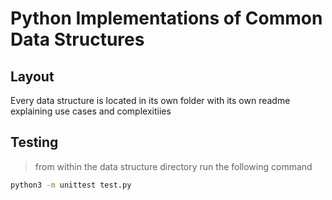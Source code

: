 # Python Implementations of Common Data Structures

## Layout
Every data structure is located in its own folder with its own readme
explaining use cases and complexitiies

## Testing
> from within the data structure directory run the following command
```sh
python3 -m unittest test.py
```
